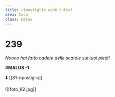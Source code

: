 ```yaml
---
title: ripostiglio cade tutto!
area: Casa
class: malus
---
```

# 239

_Noooo hai fatto cadere delle scatole sui tuoi piedi!_

**#MALUS -1**

⬇️ [[81-ripostiglio]]

![[foto_62.jpg]]